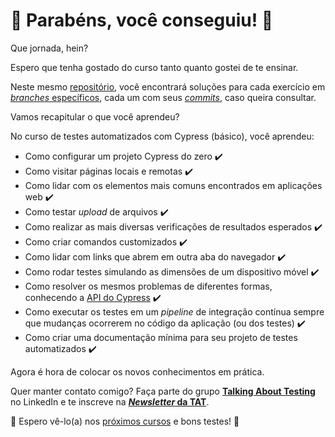 # 🥳 Parabéns, você conseguiu! 🎉

Que jornada, hein?

Espero que tenha gostado do curso tanto quanto gostei de te ensinar.

Neste mesmo [repositório](https://github.com/wlsf82/cypress-basico-v2), você encontrará soluções para cada exercício em [_branches_ específicos](https://github.com/wlsf82/cypress-basico-v2/branches), cada um com seus [_commits_](https://github.com/wlsf82/cypress-basico-v2/commits/main), caso queira consultar.

Vamos recapitular o que você aprendeu?

No curso de testes automatizados com Cypress (básico), você aprendeu:

- Como configurar um projeto Cypress do zero ✔️
- Como visitar páginas locais e remotas ✔️
- Como lidar com os elementos mais comuns encontrados em aplicações web ✔️
- Como testar _upload_ de arquivos ✔️
- Como realizar as mais diversas verificações de resultados esperados ✔️
- Como criar comandos customizados ✔️
- Como lidar com links que abrem em outra aba do navegador ✔️
- Como rodar testes simulando as dimensões de um dispositivo móvel ✔️
- Como resolver os mesmos problemas de diferentes formas, conhecendo a [API do Cypress](https://docs.cypress.io/api/table-of-contents) ✔️
- Como executar os testes em um _pipeline_ de integração contínua sempre que mudanças ocorrerem no código da aplicação (ou dos testes) ✔️
- Como criar uma documentação mínima para seu projeto de testes automatizados ✔️

Agora é hora de colocar os novos conhecimentos em prática.

Quer manter contato comigo? Faça parte do grupo [**Talking About Testing**](https://www.linkedin.com/groups/12492726/) no LinkedIn e te inscreve na [**_Newsletter_ da TAT**](https://mailchi.mp/6b1f35857228/newsletter-talking-about-testing).

👋 Espero vê-lo(a) nos [próximos cursos](https://www.udemy.com/user/walmyr/) e bons testes! 🚀
